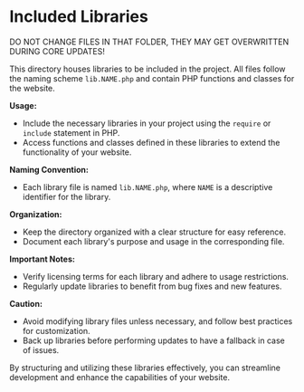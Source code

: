 # Included Libraries

DO NOT CHANGE FILES IN THAT FOLDER, THEY MAY GET OVERWRITTEN DURING CORE UPDATES!

This directory houses libraries to be included in the project. All files follow the naming scheme `lib.NAME.php` and contain PHP functions and classes for the website.

**Usage:**
- Include the necessary libraries in your project using the `require` or `include` statement in PHP.
- Access functions and classes defined in these libraries to extend the functionality of your website.

**Naming Convention:**
- Each library file is named `lib.NAME.php`, where `NAME` is a descriptive identifier for the library.

**Organization:**
- Keep the directory organized with a clear structure for easy reference.
- Document each library's purpose and usage in the corresponding file.

**Important Notes:**
- Verify licensing terms for each library and adhere to usage restrictions.
- Regularly update libraries to benefit from bug fixes and new features.

**Caution:**
- Avoid modifying library files unless necessary, and follow best practices for customization.
- Back up libraries before performing updates to have a fallback in case of issues.

By structuring and utilizing these libraries effectively, you can streamline development and enhance the capabilities of your website.
